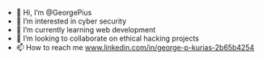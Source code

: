 - 👋 Hi, I’m @GeorgePius
- 👀 I’m interested in cyber security
- 🌱 I’m currently learning web development
- 💞️ I’m looking to collaborate on ethical hacking projects
- 📫 How to reach me www.linkedin.com/in/george-p-kurias-2b65b4254

<!---
GeorgePius/GeorgePius is a ✨ special ✨ repository because its `README.md` (this file) appears on your GitHub profile.
You can click the Preview link to take a look at your changes.
--->
